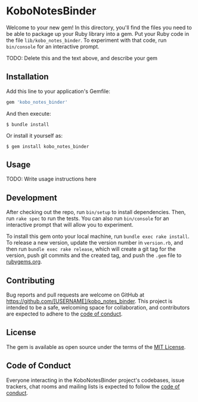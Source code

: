 # KoboNotesBinder

Welcome to your new gem! In this directory, you'll find the files you need to be able to package up your Ruby library into a gem. Put your Ruby code in the file `lib/kobo_notes_binder`. To experiment with that code, run `bin/console` for an interactive prompt.

TODO: Delete this and the text above, and describe your gem

## Installation

Add this line to your application's Gemfile:

```ruby
gem 'kobo_notes_binder'
```

And then execute:

    $ bundle install

Or install it yourself as:

    $ gem install kobo_notes_binder

## Usage

TODO: Write usage instructions here

## Development

After checking out the repo, run `bin/setup` to install dependencies. Then, run `rake spec` to run the tests. You can also run `bin/console` for an interactive prompt that will allow you to experiment.

To install this gem onto your local machine, run `bundle exec rake install`. To release a new version, update the version number in `version.rb`, and then run `bundle exec rake release`, which will create a git tag for the version, push git commits and the created tag, and push the `.gem` file to [rubygems.org](https://rubygems.org).

## Contributing

Bug reports and pull requests are welcome on GitHub at https://github.com/[USERNAME]/kobo_notes_binder. This project is intended to be a safe, welcoming space for collaboration, and contributors are expected to adhere to the [code of conduct](https://github.com/[USERNAME]/kobo_notes_binder/blob/master/CODE_OF_CONDUCT.md).

## License

The gem is available as open source under the terms of the [MIT License](https://opensource.org/licenses/MIT).

## Code of Conduct

Everyone interacting in the KoboNotesBinder project's codebases, issue trackers, chat rooms and mailing lists is expected to follow the [code of conduct](https://github.com/[USERNAME]/kobo_notes_binder/blob/master/CODE_OF_CONDUCT.md).

